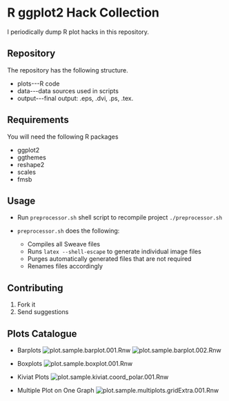 R ggplot2 Hack Collection
=========================

I periodically dump R plot hacks in this repository.

Repository
----------

The repository has the following structure.

* plots---R code
* data---data sources used in scripts
* output---final output: .eps, .dvi, .ps, .tex.


Requirements
------------

You will need the following R packages

* ggplot2
* ggthemes
* reshape2
* scales
* fmsb


Usage
-----

* Run `preprocessor.sh` shell script to recompile project
    `./preprocessor.sh`

* `preprocessor.sh` does the following:
    * Compiles all Sweave files
    * Runs `latex --shell-escape` to generate individual image files
    * Purges automatically generated files that are not required
    * Renames files accordingly


Contributing
------------

1. Fork it
2. Send suggestions


Plots Catalogue
---------------

* Barplots
![plot.sample.barplot.001.Rnw](../master/output/plot.sample.barplot.001.png?raw=true)
![plot.sample.barplot.002.Rnw](../master/output/plot.sample.barplot.002.png?raw=true)
    
* Boxplots
![plot.sample.boxplot.001.Rnw](../master/output/plot.sample.barplot.002.png?raw=true)

* Kiviat Plots
![plot.sample.kiviat.coord_polar.001.Rnw](../master/output/plot.sample.kiviat.coord_polar.001.png?raw=true)

* Multiple Plot on One Graph
![plot.sample.multiplots.gridExtra.001.Rnw](../master/output/plot.sample.multiplots.gridExtra.001.png?raw=true)
    